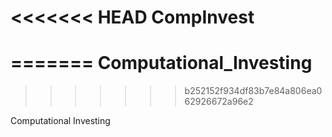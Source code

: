 <<<<<<< HEAD
CompInvest
==========
=======
Computational_Investing
=======================
>>>>>>> b252152f934df83b7e84a806ea062926672a96e2

Computational Investing